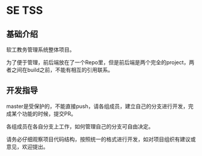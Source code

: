 # SE TSS

## 基础介绍

软工教务管理系统整体项目。

为了便于管理，前后端放在了一个Repo里，但是前后端是两个完全的project，两者之间在build之前，不能有相互的引用联系。

## 开发指导

master是受保护的，不能直接push，请各组成员，建立自己的分支进行开发，完成某个功能的时候，提交PR。

各组成员在各自分支上工作，如何管理自己的分支可自由决定。

请务必仔细观察项目代码结构，按照统一的格式进行开发，如对项目组织有建议或意见，欢迎提出。

